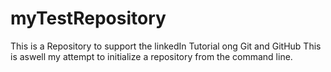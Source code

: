 # myTestRepository
This is a Repository to support the linkedIn Tutorial ong Git and GitHub
This is aswell my attempt to initialize a repository from the command line.
